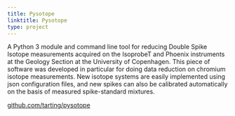 ```yaml
---
title: Pysotope
linktitle: Pysotope
type: project
---
```


A Python 3 module and command line tool for reducing Double Spike Isotope measurements acquired on the IsoprobeT and Phoenix instruments at the Geology Section at the University of Copenhagen. This piece of software was developed in particular for doing data reduction on chromium isotope measurements. New isotope systems are easily implemented using json configuration files, and new spikes can also be calibrated automatically on the basis of measured spike-standard mixtures.

<!-- more -->

[github.com/tarting/pysotope](https://github.com/tarting/pysotope)
